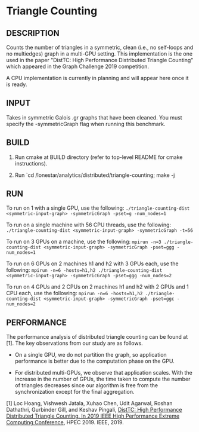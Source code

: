 Triangle Counting
================================================================================

DESCRIPTION 
--------------------------------------------------------------------------------

Counts the number of triangles in a symmetric, clean (i.e., no self-loops and
no multiedges) graph in a multi-GPU setting. This implementation is the
one used in the paper "DistTC: High Performance Distributed Triangle Counting"
which appeared in the Graph Challenge 2019 competition.

A CPU implementation is currently in planning and will appear here once it is
ready.

INPUT
--------------------------------------------------------------------------------

Takes in symmetric Galois .gr graphs that have been cleaned.
You must specify the -symmetricGraph flag when running this benchmark.

BUILD
--------------------------------------------------------------------------------

1. Run cmake at BUILD directory (refer to top-level README for cmake instructions).

2. Run `cd <BUILD>/lonestar/analytics/distributed/triangle-counting; make -j

RUN
--------------------------------------------------------------------------------

To run on 1 with a single GPU, use the following:
`./triangle-counting-dist <symmetric-input-graph> -symmetricGraph -pset=g -num_nodes=1`

To run on a single machine with 56 CPU threads, use the following:
`./triangle-counting-dist <symmetric-input-graph> -symmetricGraph -t=56`

To run on 3 GPUs on a machine, use the following:
`mpirun -n=3 ./triangle-counting-dist <symmetric-input-graph> -symmetricGraph -pset=ggg -num_nodes=1`

To run on 6 GPUs on 2 machines h1 and h2 with 3 GPUs each, use the following:
`mpirun -n=6 -hosts=h1,h2 ./triangle-counting-dist <symmetric-input-graph> -symmetricGraph -pset=ggg -num_nodes=2`

To run on 4 GPUs and 2 CPUs on 2 machines h1 and h2 with 2 GPUs and 1 CPU each, use the following:
`mpirun -n=6 -hosts=h1,h2 ./triangle-counting-dist <symmetric-input-graph> -symmetricGraph -pset=ggc -num_nodes=2`


PERFORMANCE
--------------------------------------------------------------------------------

The performance analysis of distributed triangle counting can be found at [1]. The key observations from our study are as follows.

* On a single GPU, we do not partition the graph, so application performance is better due to the computation phase on the GPU.

* For distributed multi-GPUs,  we observe that application scales. With the increase in the number of GPUs,  the time taken to compute the number of triangles decreases since our algorithm is free from the synchronization except for the final aggregation.

[1] Loc Hoang, Vishwesh Jatala, Xuhao Chen, Udit Agarwal, Roshan Dathathri, Gurbinder Gill, and Keshav Pingali, [DistTC: High Performance Distributed Triangle Counting. In 2019 IEEE High Performance Extreme Computing Conference](https://ieeexplore.ieee.org/document/8916438), HPEC 2019. IEEE, 2019.
